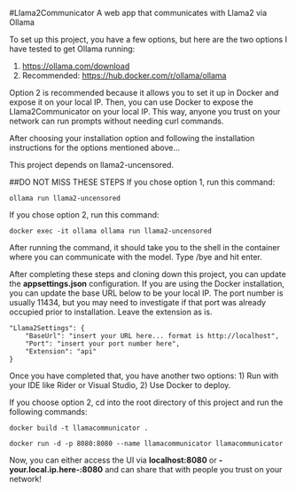 #Llama2Communicator
A web app that communicates with Llama2 via Ollama

To set up this project, you have a few options, but here are the two options I have tested to get Ollama running:

1. https://ollama.com/download
2. Recommended: https://hub.docker.com/r/ollama/ollama

Option 2 is recommended because it allows you to set it up in Docker and expose it on your local IP. Then, you can use Docker to expose the Llama2Communicator on your local IP. This way, anyone you trust on your network can run prompts without needing curl commands.

After choosing your installation option and following the installation instructions for the options mentioned above...

This project depends on llama2-uncensored.

##DO NOT MISS THESE STEPS
If you chose option 1, run this command:
```
ollama run llama2-uncensored
```

If you chose option 2, run this command:
```
docker exec -it ollama ollama run llama2-uncensored
```

After running the command, it should take you to the shell in the container where you can communicate with the model. Type /bye and hit enter.

After completing these steps and cloning down this project, you can update the **appsettings.json** configuration. If you are using the Docker installation, you can update the base URL below to be your local IP. The port number is usually 11434, but you may need to investigate if that port was already occupied prior to installation. Leave the extension as is.

```
"Llama2Settings": {
    "BaseUrl": "insert your URL here... format is http://localhost",
    "Port": "insert your port number here",
    "Extension": "api"
}
```

Once you have completed that, you have another two options: 1) Run with your IDE like Rider or Visual Studio, 2) Use Docker to deploy.

If you choose option 2, cd into the root directory of this project and run the following commands:
```
docker build -t llamacommunicator .
```

```
docker run -d -p 8080:8080 --name llamacommunicator llamacommunicator
```

Now, you can either access the UI via **localhost:8080** or **-your.local.ip.here-:8080** and can share that with people you trust on your network!
